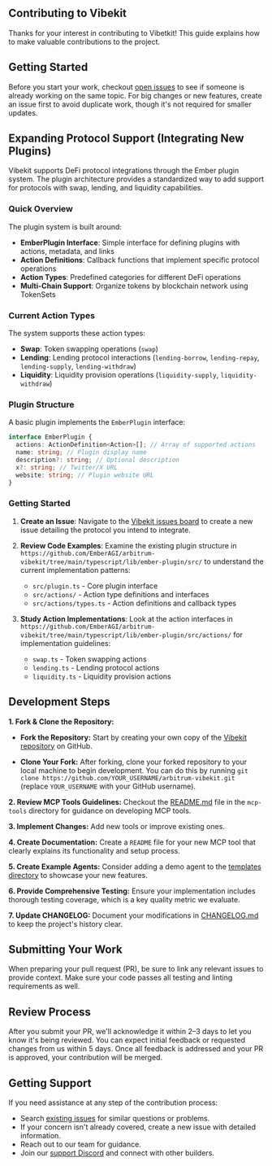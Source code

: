 ## Contributing to Vibekit

Thanks for your interest in contributing to Vibetkit! This guide explains how to make valuable contributions to the project.

## Getting Started

Before you start your work, checkout [open issues](https://github.com/EmberAGI/arbitrum-vibekit/issues) to see if someone is already working on the same topic. For big changes or new features, create an issue first to avoid duplicate work, though it's not required for smaller updates.

## Expanding Protocol Support (Integrating New Plugins)

Vibekit supports DeFi protocol integrations through the Ember plugin system. The plugin architecture provides a standardized way to add support for protocols with swap, lending, and liquidity capabilities.

### Quick Overview

The plugin system is built around:

- **EmberPlugin Interface**: Simple interface for defining plugins with actions, metadata, and links
- **Action Definitions**: Callback functions that implement specific protocol operations
- **Action Types**: Predefined categories for different DeFi operations
- **Multi-Chain Support**: Organize tokens by blockchain network using TokenSets

### Current Action Types

The system supports these action types:

- **Swap**: Token swapping operations (`swap`)
- **Lending**: Lending protocol interactions (`lending-borrow`, `lending-repay`, `lending-supply`, `lending-withdraw`)
- **Liquidity**: Liquidity provision operations (`liquidity-supply`, `liquidity-withdraw`)

### Plugin Structure

A basic plugin implements the `EmberPlugin` interface:

```typescript
interface EmberPlugin {
  actions: ActionDefinition<Action>[]; // Array of supported actions
  name: string; // Plugin display name
  description?: string; // Optional description
  x?: string; // Twitter/X URL
  website: string; // Plugin website URL
}
```

### Getting Started

1. **Create an Issue**: Navigate to the [Vibekit issues board](https://github.com/EmberAGI/arbitrum-vibekit/issues) to create a new issue detailing the protocol you intend to integrate.

2. **Review Code Examples**: Examine the existing plugin structure in `https://github.com/EmberAGI/arbitrum-vibekit/tree/main/typescript/lib/ember-plugin/src/` to understand the current implementation patterns:

   - `src/plugin.ts` - Core plugin interface
   - `src/actions/` - Action type definitions and interfaces
   - `src/actions/types.ts` - Action definitions and callback types

3. **Study Action Implementations**: Look at the action interfaces in `https://github.com/EmberAGI/arbitrum-vibekit/tree/main/typescript/lib/ember-plugin/src/actions/` for implementation guidelines:
   - `swap.ts` - Token swapping actions
   - `lending.ts` - Lending protocol actions
   - `liquidity.ts` - Liquidity provision actions

## Development Steps

**1. Fork & Clone the Repository:**

- **Fork the Repository:** Start by creating your own copy of the [Vibekit repository](https://github.com/EmberAGI/arbitrum-vibekit) on GitHub.

- **Clone Your Fork:** After forking, clone your forked repository to your local machine to begin development. You can do this by running `git clone https://github.com/YOUR_USERNAME/arbitrum-vibekit.git` (replace `YOUR_USERNAME` with your GitHub username).

**2. Review MCP Tools Guidelines:** Checkout the [README.md](https://github.com/EmberAGI/arbitrum-vibekit/tree/main/typescript/lib/mcp-tools) file in the `mcp-tools` directory for guidance on developing MCP tools.

**3. Implement Changes:** Add new tools or improve existing ones.

**4. Create Documentation:** Create a `README` file for your new MCP tool that clearly explains its functionality and setup process.

**5. Create Example Agents:** Consider adding a demo agent to the [templates directory](https://github.com/EmberAGI/arbitrum-vibekit/tree/main/typescript/templates) to showcase your new features.

**6. Provide Comprehensive Testing:** Ensure your implementation includes thorough testing coverage, which is a key quality metric we evaluate.

**7. Update CHANGELOG:** Document your modifications in [CHANGELOG.md](https://github.com/EmberAGI/arbitrum-vibekit/blob/main/CHANGELOG.md) to keep the project's history clear.

## Submitting Your Work

When preparing your pull request (PR), be sure to link any relevant issues to provide context. Make sure your code passes all testing and linting requirements as well.

## Review Process

After you submit your PR, we'll acknowledge it within 2–3 days to let you know it's being reviewed. You can expect initial feedback or requested changes from us within 5 days. Once all feedback is addressed and your PR is approved, your contribution will be merged.

## Getting Support

If you need assistance at any step of the contribution process:

- Search [existing issues](https://github.com/EmberAGI/arbitrum-vibekit/issues) for similar questions or problems.
- If your concern isn't already covered, create a new issue with detailed information.
- Reach out to our team for guidance.
- Join our [support Discord](https://discord.com/invite/bgxWQ2fSBR) and connect with other builders.
